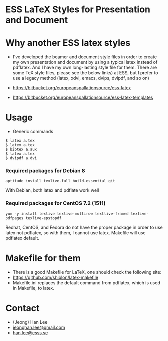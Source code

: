 ESS LaTeX Styles for Presentation and Document
=================

# Why another ESS latex styles

* I've developed the beamer and document style files in order to create my own presentation and document by using a typical latex instead of pdflatex. And I have my own long-lasting style file for them. There are some TeX style files, please see the below links) at ESS, but I prefer to use a legacy method (latex, xdvi, emacs, dvips, dvipdf, and so on)

 * https://bitbucket.org/europeanspallationsource/ess-latex
 * https://bitbucket.org/europeanspallationsource/ess-latex-templates

# Usage

* Generic commands

```
$ latex a.tex
$ latex a.tex
$ bibtex a.aux
$ latex a.tex
$ dvipdf a.dvi
```

### Required packages for Debian 8
```
aptitude install texlive-full build-essential git
```
With Debian, both latex and pdflate work well

### Required packages for CentOS 7.2 (1511) 
```
yum -y install texlive texlive-multirow textlive-framed texlive-pdfpages texlive-epstopdf 
```
Redhat, CentOS, and Fedora do not have the proper package in order to use latex not pdflatex, so with them, I cannot use latex. Makefile will use pdflatex default. 

# Makefile for them

* There is a good Makefile for LaTeX, one should check the following site:
 * https://github.com/shiblon/latex-makefile
* Makefile.ini replaces the default command from pdflatex, which is used in Makefile, to latex. 


# Contact

* (Jeong) Han Lee
* jeonghan.lee@gmail.com
* han.lee@esss.se




